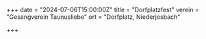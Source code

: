 +++
date = "2024-07-06T15:00:00Z"
title = "Dorfplatzfest"
verein = "Gesangverein Taunusliebe"
ort = "Dorfplatz, Niederjosbach"

+++
